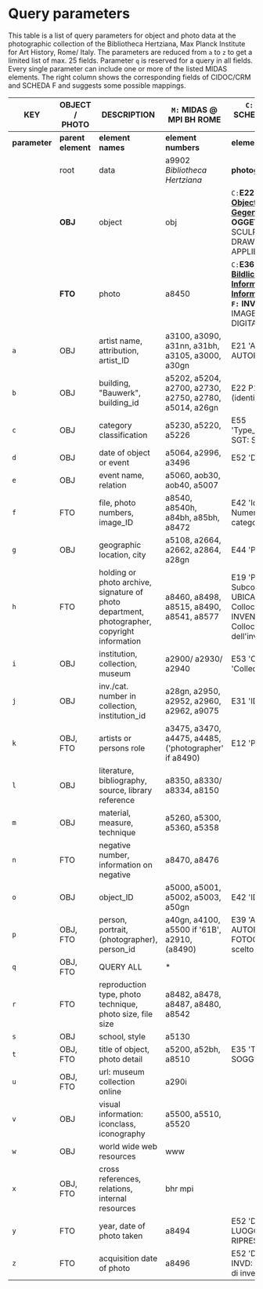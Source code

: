 # Query parameters

This table is a list of query parameters for object and photo data at the photographic collection of the Bibliotheca Hertziana, Max Planck Institute for Art History, Rome/ Italy. The parameters are reduced from `a` to `z` to get a limited list of max. 25 fields. Parameter `q` is reserved for a query in all fields. Every single parameter can include one or more of the listed MIDAS elements. The right column shows the corresponding fields of CIDOC/CRM and SCHEDA F and suggests some possible mappings.

|  KEY | OBJECT / PHOTO | DESCRIPTION | `M:` MIDAS @ MPI BH ROME| `C:` [CIDOC/CRM](http://www.cidoc-crm.org); `F:` SCHEDA F; `Z:` [ZUCCARO](http://zuccaro.biblhertz.it/) ETC.
| ------------- | ------------- | -------- | -------- | -------- |
| __parameter__ | __parent element__ | __element names__ | __element numbers__ | __element references__ |
|  | root | data | a9902 _Bibliotheca Hertziana_ | __photographic collection__ |
|  | __OBJ__ | object | obj | `C:`__E22 [Man-Made Object](http://www.cidoc-crm.org/Entity/e22-man-made-object/version-6.2), [Künstlicher Gegenstand](http://cidoc-crm.gnm.de/wiki/E22_K%C3%BCnstlicher_Gegenstand); `F:` OG: OGGETTO__; `Z:` PRINTS, SCULPTURES, DRAWINGS, PAINTINGS, APPLIED ARTS |
|  | __FTO__ | photo | a8450 | `C:`__E36 [Visual Item](http://www.cidoc-crm.org/Entity/e36-visual-item/version-6.2), [Bildliches](http://cidoc-crm.gnm.de/wiki/E36_Bildliches) < E73 [Information Object](http://www.cidoc-crm.org/Entity/E73-Information-Object/Version-6.2), [Informationsgegenstand](http://cidoc-crm.gnm.de/wiki/E73_Informationsgegenstand); `F:` INV: INVENTARIO__ ; `Z:` IMAGE_METADATA, DIGITAL_SCANS  |
|`a`|OBJ|artist name, attribution, artist_ID|a3100, a3090, a31nn, a31bh, a3105, a3000, a30gn|E21 'Artist'; AUTN: AUTORE - Nome scelto|
|`b`|OBJ|building, "Bauwerk", building_id|a5202, a5204, a2700, a2730, a2750, a2780, a5014, a26gn|E22 P1 is identified by (identifies)|
|`c`|OBJ|category classification|a5230, a5220, a5226|E55 'Type_Object/Type_Class'; SGT: SOGGETTO|
|`d`|OBJ|date of object or event|a5064, a2996, a3496|E52 'Date_Object'|
|`e`|OBJ|event name, relation|a5060, aob30, aob40, a5007||
|`f`|FTO|file, photo numbers, image_ID|a8540, a8540h, a84bh, a85bh, a8472|E42 'Identifier'; INVT: Numero di inventario di categoria|
|`g`|OBJ|geographic location, city|a5108, a2664, a2662, a2864, a28gn|E44 'Place Appellation'|
|`h`|FTO|holding or photo archive, signature of photo department, photographer, copyright information |a8460, a8498, a8515, a8490, a8541, a8577|E19 'Photo Subcollection'; UBFC: UBICAZIONE FOTO - Collocazione, INVC: INVENTARIO - Collocazione dell'inventario|
|`i`|OBJ|institution, collection, museum|a2900/ a2930/ a2940|E53 'Collection', E78 'Collection Name'|
|`j`|OBJ|inv./cat. number in collection, institution_id|a28gn, a2950, a2952, a2960, a2962, a9075|E31 'ID_Catalogue'|
|`k`|OBJ, FTO|artists or persons role|a3475, a3470, a4475, a4485, ('photographer' if a8490)|E12 'Production'|
|`l`|OBJ|literature, bibliography, source, library reference|a8350, a8330/ a8334, a8150||
|`m`|OBJ|material, measure, technique|a5260, a5300, a5360, a5358||
|`n`|FTO|negative number, information on negative|a8470, a8476||
|`o`|OBJ|object_ID|a5000, a5001, a5002, a5003, a50gn|E42 'ID_OBJ'|
|`p`|OBJ, FTO|person, portrait, (photographer), person_id|a40gn, a4100, a5500 if '61B', a2910, (a8490) |E39 'Actor/Owner'; AUFN: AUTORE DELLA FOTOGRAFIA - Nome scelto|
|`q`|OBJ, FTO|QUERY ALL|\*||
|`r`|FTO|reproduction type, photo technique, photo size, file size|a8482, a8478, a8487, a8480, a8542||
|`s`|OBJ|school, style|a5130||
|`t`|OBJ, FTO|title of object, photo detail|a5200, a52bh, a8510|E35 'Title'; SGL: SOGGETTO TITOLO|
|`u`|OBJ, FTO|url: museum collection online|a290i||
|`v`|OBJ|visual information: iconclass, iconography|a5500, a5510, a5520||
|`w`|OBJ|world wide web resources|www||
|`x`|OBJ, FTO|cross references, relations, internal resources|bhr mpi||
|`y`|FTO|year, date of photo taken|a8494|E52 'Date_Photo'; LRD: LUOGO E DATA DELLA RIPRESA - Data"|
|`z`|FTO|acquisition date of photo|a8496|E52 'Date of Acquisition'; INVD: INVENTARIO - Data di inventariazione|
